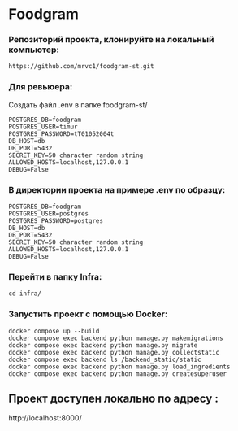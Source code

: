# Foodgram
### Репозиторий проекта, клонируйте на локальный компьютер:
``` https://github.com/mrvc1/foodgram-st.git ```


### Для ревьюера:
Создать файл .env в папке foodgram-st/
```
POSTGRES_DB=foodgram
POSTGRES_USER=timur
POSTGRES_PASSWORD=tT01052004t
DB_HOST=db
DB_PORT=5432
SECRET_KEY=50 character random string
ALLOWED_HOSTS=localhost,127.0.0.1
DEBUG=False
```

### В директории проекта на примере .env по образцу:
```
POSTGRES_DB=foodgram
POSTGRES_USER=postgres
POSTGRES_PASSWORD=postgres
DB_HOST=db
DB_PORT=5432
SECRET_KEY=50 character random string
ALLOWED_HOSTS=localhost,127.0.0.1
DEBUG=False
```

### Перейти в папку Infra:
``` cd infra/ ```

### Запустить проект с помощью Docker:
```
docker compose up --build
docker compose exec backend python manage.py makemigrations
docker compose exec backend python manage.py migrate
docker compose exec backend python manage.py collectstatic
docker compose exec backend ls /backend_static/static
docker compose exec backend python manage.py load_ingredients
docker compose exec backend python manage.py createsuperuser
```

## Проект доступен локально по адресу : 
http://localhost:8000/


